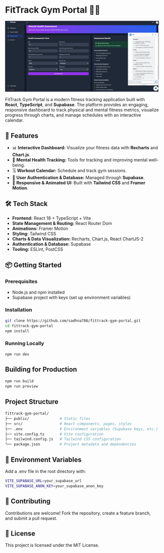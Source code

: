 # FitTrack Gym Portal 🏋️‍♂️

![Project Image](project/image.jpeg)


FitTrack Gym Portal is a modern fitness tracking application built with **React**, **TypeScript**, and **Supabase**. The platform provides an engaging, responsive dashboard to track physical and mental fitness metrics, visualize progress through charts, and manage schedules with an interactive calendar.

## 🚀 Features
- 📊 **Interactive Dashboard:** Visualize your fitness data with **Recharts** and **Chart.js**.
- 🧠 **Mental Health Tracking:** Tools for tracking and improving mental well-being.
- 🗓 **Workout Calendar:** Schedule and track gym sessions.
- 🔐 **User Authentication & Database:** Managed through **Supabase**.
- 💅 **Responsive & Animated UI:** Built with **Tailwind CSS** and **Framer Motion**.

## 🛠 Tech Stack
- **Frontend:** React 18 + TypeScript + Vite
- **State Management & Routing:** React Router Dom
- **Animations:** Framer Motion
- **Styling:** Tailwind CSS
- **Charts & Data Visualization:** Recharts, Chart.js, React ChartJS-2
- **Authentication & Database:** Supabase
- **Tooling:** ESLint, PostCSS

## 📦 Getting Started

### Prerequisites
- Node.js and npm installed
- Supabase project with keys (set up environment variables)

### Installation
```bash
git clone https://github.com/sadhna786/fittrack-gym-portal.git
cd fittrack-gym-portal
npm install
```

### Running Locally
```bash
npm run dev
```

## Building for Production
```bash
npm run build
npm run preview
```

## Project Structure
```bash
fittrack-gym-portal/
├── public/              # Static files
├── src/                 # React components, pages, styles
├── .env                 # Environment variables (Supabase keys, etc.)
├── vite.config.ts       # Vite configuration
├── tailwind.config.js   # Tailwind CSS configuration
└── package.json         # Project metadata and dependencies
```

## 🔐 Environment Variables
Add a .env file in the root directory with:
```bash
VITE_SUPABASE_URL=your_supabase_url
VITE_SUPABASE_ANON_KEY=your_supabase_anon_key
```

## 🤝 Contributing
Contributions are welcome! Fork the repository, create a feature branch, and submit a pull request.

## 📜 License
This project is licensed under the MIT License.
